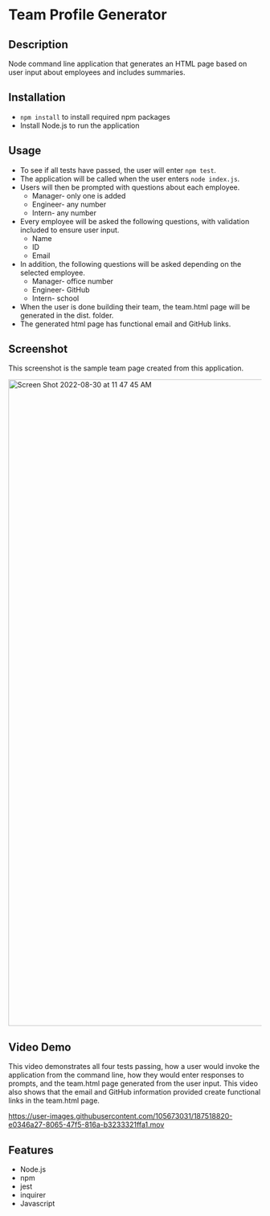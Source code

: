 # Team Profile Generator

  ## Description

  Node command line application that generates an HTML page based on user input about employees and includes summaries.

  ## Installation

   * `npm install` to install required npm packages
   *  Install Node.js to run the application

  ## Usage

   * To see if all tests have passed, the user will enter `npm test`.
   * The application will be called when the user enters `node index.js`.
   * Users will then be prompted with questions about each employee.
     * Manager- only one is added
     * Engineer- any number
     * Intern- any number
   * Every employee will be asked the following questions, with validation included to ensure user input.
     * Name
     * ID
     * Email
   * In addition, the following questions will be asked depending on the selected employee.
     * Manager- office number
     * Engineer- GitHub
     * Intern- school
   * When the user is done building their team, the team.html page will be generated in the dist. folder.
   * The generated html page has functional email and GitHub links.
  
  ## Screenshot
  
  This screenshot is the sample team page created from this application.
  
  <img width="1287" alt="Screen Shot 2022-08-30 at 11 47 45 AM" src="https://user-images.githubusercontent.com/105673031/187518637-49ba91cd-8579-4cdd-bf89-e4c90ea2f74a.png">

  
  ## Video Demo
  
  This video demonstrates all four tests passing, how a user would invoke the application from the command line, how they would enter responses to prompts, and the team.html page generated from the user input.
  This video also shows that the email and GitHub information provided create functional links in the team.html page.

  https://user-images.githubusercontent.com/105673031/187518820-e0346a27-8065-47f5-816a-b3233321ffa1.mov 

  ## Features

   * Node.js
   * npm
   * jest
   * inquirer
   * Javascript
